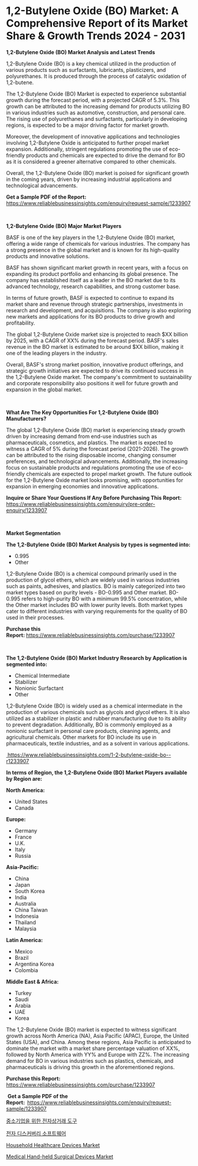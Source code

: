 <p><h1>1,2-Butylene Oxide (BO) Market: A Comprehensive Report of its Market Share & Growth Trends 2024 - 2031</h1></p><p><strong>1,2-Butylene Oxide (BO) Market Analysis and Latest Trends</strong></p>
<p><p>1,2-Butylene Oxide (BO) is a key chemical utilized in the production of various products such as surfactants, lubricants, plasticizers, and polyurethanes. It is produced through the process of catalytic oxidation of 1,2-butene.</p><p>The 1,2-Butylene Oxide (BO) Market is expected to experience substantial growth during the forecast period, with a projected CAGR of 5.3%. This growth can be attributed to the increasing demand for products utilizing BO in various industries such as automotive, construction, and personal care. The rising use of polyurethanes and surfactants, particularly in developing regions, is expected to be a major driving factor for market growth.</p><p>Moreover, the development of innovative applications and technologies involving 1,2-Butylene Oxide is anticipated to further propel market expansion. Additionally, stringent regulations promoting the use of eco-friendly products and chemicals are expected to drive the demand for BO as it is considered a greener alternative compared to other chemicals.</p><p>Overall, the 1,2-Butylene Oxide (BO) market is poised for significant growth in the coming years, driven by increasing industrial applications and technological advancements.</p></p>
<p><strong>Get a Sample PDF of the Report:&nbsp;</strong> <a href="https://www.reliablebusinessinsights.com/enquiry/request-sample/1233907">https://www.reliablebusinessinsights.com/enquiry/request-sample/1233907</a></p>
<p>&nbsp;</p>
<p><strong>1,2-Butylene Oxide (BO) Major Market Players</strong></p>
<p><p>BASF is one of the key players in the 1,2-Butylene Oxide (BO) market, offering a wide range of chemicals for various industries. The company has a strong presence in the global market and is known for its high-quality products and innovative solutions.</p><p>BASF has shown significant market growth in recent years, with a focus on expanding its product portfolio and enhancing its global presence. The company has established itself as a leader in the BO market due to its advanced technology, research capabilities, and strong customer base.</p><p>In terms of future growth, BASF is expected to continue to expand its market share and revenue through strategic partnerships, investments in research and development, and acquisitions. The company is also exploring new markets and applications for its BO products to drive growth and profitability.</p><p>The global 1,2-Butylene Oxide market size is projected to reach $XX billion by 2025, with a CAGR of XX% during the forecast period. BASF's sales revenue in the BO market is estimated to be around $XX billion, making it one of the leading players in the industry.</p><p>Overall, BASF's strong market position, innovative product offerings, and strategic growth initiatives are expected to drive its continued success in the 1,2-Butylene Oxide market. The company's commitment to sustainability and corporate responsibility also positions it well for future growth and expansion in the global market.</p></p>
<p>&nbsp;</p>
<p><strong>What Are The Key Opportunities For 1,2-Butylene Oxide (BO) Manufacturers?</strong></p>
<p><p>The global 1,2-Butylene Oxide (BO) market is experiencing steady growth driven by increasing demand from end-use industries such as pharmaceuticals, cosmetics, and plastics. The market is expected to witness a CAGR of 5% during the forecast period (2021-2026). The growth can be attributed to the rising disposable income, changing consumer preferences, and technological advancements. Additionally, the increasing focus on sustainable products and regulations promoting the use of eco-friendly chemicals are expected to propel market growth. The future outlook for the 1,2-Butylene Oxide market looks promising, with opportunities for expansion in emerging economies and innovative applications.</p></p>
<p><strong>Inquire or Share Your Questions If Any Before Purchasing This Report:</strong> <a href="https://www.reliablebusinessinsights.com/enquiry/pre-order-enquiry/1233907">https://www.reliablebusinessinsights.com/enquiry/pre-order-enquiry/1233907</a></p>
<p>&nbsp;</p>
<p><strong>Market Segmentation</strong></p>
<p><strong>The 1,2-Butylene Oxide (BO) Market Analysis by types is segmented into:</strong></p>
<p><ul><li>0.995</li><li>Other</li></ul></p>
<p><p>1,2-Butylene Oxide (BO) is a chemical compound primarily used in the production of glycol ethers, which are widely used in various industries such as paints, adhesives, and plastics. BO is mainly categorized into two market types based on purity levels - BO-0.995 and Other market. BO-0.995 refers to high-purity BO with a minimum 99.5% concentration, while the Other market includes BO with lower purity levels. Both market types cater to different industries with varying requirements for the quality of BO used in their processes.</p></p>
<p><strong>Purchase this Report:&nbsp;</strong><a href="https://www.reliablebusinessinsights.com/purchase/1233907">https://www.reliablebusinessinsights.com/purchase/1233907</a></p>
<p>&nbsp;</p>
<p><strong>The 1,2-Butylene Oxide (BO) Market Industry Research by Application is segmented into:</strong></p>
<p><ul><li>Chemical Intermediate</li><li>Stabilizer</li><li>Nonionic Surfactant</li><li>Other</li></ul></p>
<p><p>1,2-Butylene Oxide (BO) is widely used as a chemical intermediate in the production of various chemicals such as glycols and glycol ethers. It is also utilized as a stabilizer in plastic and rubber manufacturing due to its ability to prevent degradation. Additionally, BO is commonly employed as a nonionic surfactant in personal care products, cleaning agents, and agricultural chemicals. Other markets for BO include its use in pharmaceuticals, textile industries, and as a solvent in various applications.</p></p>
<p><a href="https://www.reliablebusinessinsights.com/1-2-butylene-oxide-bo--r1233907">&nbsp;https://www.reliablebusinessinsights.com/1-2-butylene-oxide-bo--r1233907</a></p>
<p><strong>In terms of Region, the 1,2-Butylene Oxide (BO) Market Players available by Region are:</strong></p>
<p>
    <p> <strong> North America: </strong>
        <ul>
            <li>United States</li>
            <li>Canada</li>
        </ul>
        </p> 
    <p> <strong> Europe: </strong>
        <ul>
            <li>Germany</li>
            <li>France</li>
            <li>U.K.</li>
            <li>Italy</li>
            <li>Russia</li>
        </ul>
        </p> 
    <p> <strong> Asia-Pacific: </strong>
        <ul>
            <li>China</li>
            <li>Japan</li>
            <li>South Korea</li>
            <li>India</li>
            <li>Australia</li>
            <li>China Taiwan</li>
            <li>Indonesia</li>
            <li>Thailand</li>
            <li>Malaysia</li>
        </ul>
        </p> 
    <p> <strong> Latin America: </strong>
        <ul>
            <li>Mexico</li>
            <li>Brazil</li>
            <li>Argentina Korea</li>
            <li>Colombia</li>
        </ul>
        </p> 
    <p> <strong> Middle East & Africa: </strong>
        <ul>
            <li>Turkey</li>
            <li>Saudi</li>
            <li>Arabia</li>
            <li>UAE</li>
            <li>Korea</li>
        </ul>
    </p>
    </p>
<p><p>The 1,2-Butylene Oxide (BO) market is expected to witness significant growth across North America (NA), Asia Pacific (APAC), Europe, the United States (USA), and China. Among these regions, Asia Pacific is anticipated to dominate the market with a market share percentage valuation of XX%, followed by North America with YY% and Europe with ZZ%. The increasing demand for BO in various industries such as plastics, chemicals, and pharmaceuticals is driving this growth in the aforementioned regions.</p></p>
<p><strong>Purchase this Report: </strong><a href="https://www.reliablebusinessinsights.com/purchase/1233907">https://www.reliablebusinessinsights.com/purchase/1233907</a></p>
<p>&nbsp;<strong>Get a Sample PDF of the Report:&nbsp;&nbsp;</strong><a href="https://www.reliablebusinessinsights.com/enquiry/request-sample/1233907">https://www.reliablebusinessinsights.com/enquiry/request-sample/1233907</a></p>
<p><strong></strong></p>
<p><p><a href="https://github.com/PercyHagernes9778/Market-Research-Report-List-2/blob/main/5431284184242.md">중소기업을 위한 전자상거래 도구</a></p><p><a href="https://github.com/rsg307664904/Market-Research-Report-List-3/blob/main/3631472184241.md">전자 디스커버리 소프트웨어</a></p><p><a href="https://github.com/zgoumtuo18/Market-Research-Report-List-1/blob/main/household-healthcare-devices-market.md">Household Healthcare Devices Market</a></p><p><a href="https://github.com/ashepherd82/Market-Research-Report-List-5/blob/main/medical-hand-held-surgical-devices-market.md">Medical Hand-held Surgical Devices Market</a></p></p>
